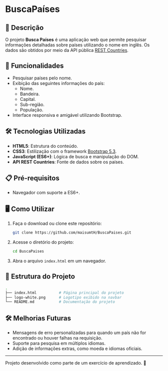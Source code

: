 # BuscaPaíses

## 📜 Descrição
O projeto **Busca Países** é uma aplicação web que permite pesquisar informações detalhadas sobre países utilizando o nome em inglês. Os dados são obtidos por meio da API pública [REST Countries](https://restcountries.com/).

## 🚀 Funcionalidades
- Pesquisar países pelo nome.
- Exibição das seguintes informações do país:
  - Nome.
  - Bandeira.
  - Capital.
  - Sub-região.
  - População.
- Interface responsiva e amigável utilizando Bootstrap.

## 🛠️ Tecnologias Utilizadas
- **HTML5**: Estrutura do conteúdo.
- **CSS3**: Estilização com o framework [Bootstrap 5.3](https://getbootstrap.com/).
- **JavaScript (ES6+)**: Lógica de busca e manipulação do DOM.
- **API REST Countries**: Fonte de dados sobre os países.

## 📋 Pré-requisitos
- Navegador com suporte a ES6+.

## 🖥️ Como Utilizar
1. Faça o download ou clone este repositório:
   ```bash
   git clone https://github.com/maisumtH/BuscaPaises.git
   ```
2. Acesse o diretório do projeto:
   ```bash
   cd BuscaPaises
   ```
3. Abra o arquivo `index.html` em um navegador.

## 📁 Estrutura do Projeto
```bash
.
├── index.html          # Página principal do projeto
├── logo-white.png      # Logotipo exibido na navbar
└── README.md           # Documentação do projeto
```

## 🛠️ Melhorias Futuras
- Mensagens de erro personalizadas para quando um país não for encontrado ou houver falhas na requisição.
- Suporte para pesquisa em múltiplos idiomas.
- Adição de informações extras, como moeda e idiomas oficiais.

---

Projeto desenvolvido como parte de um exercício de aprendizado. 🚀

